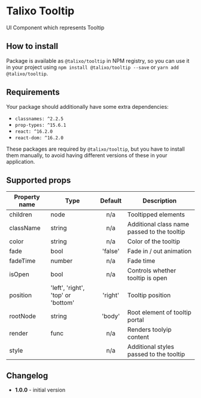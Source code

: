# Talixo Tooltip

UI Component which represents Tooltip

## How to install

Package is available as `@talixo/tooltip` in NPM registry, so you can use it in your project
using `npm install @talixo/tooltip --save` or `yarn add @talixo/tooltip`.

## Requirements

Your package should additionally have some extra dependencies:

- `classnames: ^2.2.5`
- `prop-types: ^15.6.1`
- `react: ^16.2.0`
- `react-dom: ^16.2.0`

These packages are required by `@talixo/tooltip`, but you have to install them manually,
to avoid having different versions of these in your application.

## Supported props

Property name | Type                               | Default | Description
--------------|------------------------------------|:-------:|-----------------------
children      |	node	                             | n/a     | Tooltipped elements
className     |	string                             | n/a     | Additional class name passed to the tooltip
color         |	string                             | n/a     | Color of the tooltip
fade          |	bool                               | 'false' | Fade in / out animation
fadeTime      |	number                             | n/a     | Fade time
isOpen        |	bool                               | n/a     | Controls whether tooltip is open
position      |	'left', 'right', 'top' or 'bottom' | 'right' | Tooltip position
rootNode      |	string                             | 'body'  | Root element of tooltip portal
render        |	func                               | n/a     | Renders toolyip content
style         |                                    | n/a     | Additional styles passed to the tooltip

## Changelog

- **1.0.0** - initial version
